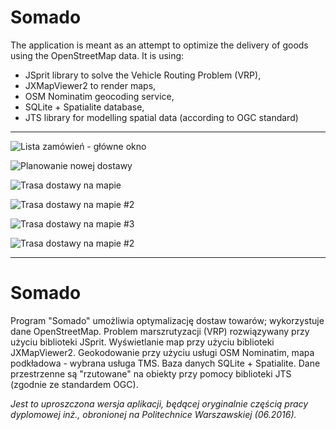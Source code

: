 # Somado
The application is meant as an attempt to optimize the delivery of goods using the OpenStreetMap data. It is using:
- JSprit library to solve the Vehicle Routing Problem (VRP),
- JXMapViewer2 to render maps,
- OSM Nominatim geocoding service,
- SQLite + Spatialite database,
- JTS library for modelling spatial data (according to OGC standard)
   
----------

![Lista zamówień - główne okno](http://kaw.net.pl/somado_img/main_zamowienia.jpg)

![Planowanie nowej dostawy](http://kaw.net.pl/somado_img/nowa_dostawa_plan.jpg)

![Trasa dostawy na mapie](http://kaw.net.pl/somado_img/dostawa_trasa.jpg)

![Trasa dostawy na mapie #2](http://kaw.net.pl/somado_img/dostawa1_trasa1.jpg)

![Trasa dostawy na mapie #3](http://kaw.net.pl/somado_img/dostawa1_trasa1_wwa.jpg)

![Trasa dostawy na mapie #2](http://kaw.net.pl/somado_img/dostawa1_trasa2.jpg)

----------

# Somado
Program "Somado" umożliwia optymalizację dostaw towarów; wykorzystuje dane OpenStreetMap. Problem marszrutyzacji (VRP) rozwiązywany przy użyciu biblioteki JSprit. Wyświetlanie map przy użyciu biblioteki JXMapViewer2.
Geokodowanie przy użyciu usługi OSM Nominatim, mapa podkładowa - wybrana usługa TMS.
Baza danych SQLite + Spatialite. Dane przestrzenne są "rzutowane" na obiekty przy pomocy biblioteki JTS (zgodnie ze standardem OGC).

*Jest to uproszczona wersja aplikacji, będącej oryginalnie częścią pracy dyplomowej inż., obronionej na Politechnice Warszawskiej (06.2016).*


